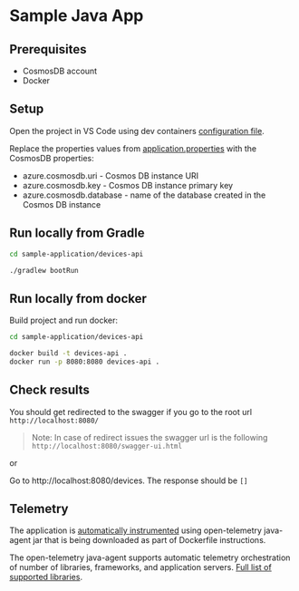 # Sample Java App

## Prerequisites

* CosmosDB account
* Docker

## Setup

Open the project in VS Code using dev containers [configuration file](../../.devcontainer/devcontainer.json).

Replace the properties values from [application.properties](src/main/resources/application.properties) with the CosmosDB properties:

* azure.cosmosdb.uri - Cosmos DB instance URI
* azure.cosmosdb.key - Cosmos DB instance primary key
* azure.cosmosdb.database - name of the database created in the Cosmos DB instance

## Run locally from Gradle

```bash
cd sample-application/devices-api

./gradlew bootRun
```

## Run locally from docker

Build project and run docker:

```bash
cd sample-application/devices-api

docker build -t devices-api .
docker run -p 8080:8080 devices-api .
```

## Check results

You should get redirected to the swagger if you go to the root url `http://localhost:8080/` 

> Note: In case of redirect issues the swagger url is the following `http://localhost:8080/swagger-ui.html`

or

Go to http://localhost:8080/devices. The response should be `[]`

## Telemetry

The application is [automatically instrumented](https://opentelemetry.io/docs/instrumentation/java/getting-started/#instrumentation) using open-telemetry java-agent jar that is being downloaded as part of Dockerfile instructions.

The open-telemetry java-agent supports automatic telemetry orchestration of number of libraries, frameworks, and application servers. [Full list of supported libraries](https://github.com/open-telemetry/opentelemetry-java-instrumentation/blob/main/docs/supported-libraries.md).